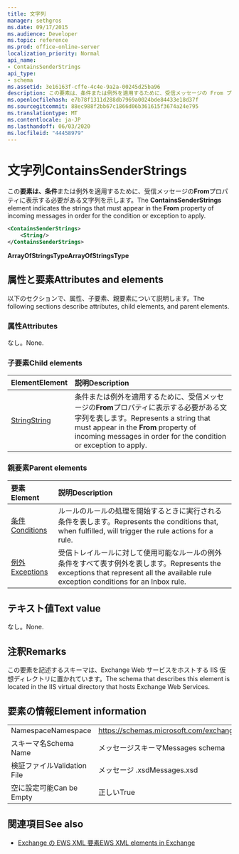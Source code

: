 ```yaml
---
title: 文字列
manager: sethgros
ms.date: 09/17/2015
ms.audience: Developer
ms.topic: reference
ms.prod: office-online-server
localization_priority: Normal
api_name:
- ContainsSenderStrings
api_type:
- schema
ms.assetid: 3e16163f-cffe-4c4e-9a2a-00245d25ba96
description: この要素は、条件または例外を適用するために、受信メッセージの From プロパティに表示する必要がある文字列を示します。
ms.openlocfilehash: e7b78f1311d288db7969a0024bde84433e18d37f
ms.sourcegitcommit: 88ec988f2bb67c1866d06b361615f3674a24e795
ms.translationtype: MT
ms.contentlocale: ja-JP
ms.lasthandoff: 06/03/2020
ms.locfileid: "44458979"
---
```

# <a name="containssenderstrings"></a><span data-ttu-id="abbd1-103">文字列</span><span class="sxs-lookup"><span data-stu-id="abbd1-103">ContainsSenderStrings</span></span>

<span data-ttu-id="abbd1-104">この**要素は、条件**または例外を適用するために、受信メッセージの**From**プロパティに表示する必要がある文字列を示します。</span><span class="sxs-lookup"><span data-stu-id="abbd1-104">The **ContainsSenderStrings** element indicates the strings that must appear in the **From** property of incoming messages in order for the condition or exception to apply.</span></span> 
  
```XML
<ContainsSenderStrings>
    <String/>
</ContainsSenderStrings>
```

 <span data-ttu-id="abbd1-105">**ArrayOfStringsType**</span><span class="sxs-lookup"><span data-stu-id="abbd1-105">**ArrayOfStringsType**</span></span>
## <a name="attributes-and-elements"></a><span data-ttu-id="abbd1-106">属性と要素</span><span class="sxs-lookup"><span data-stu-id="abbd1-106">Attributes and elements</span></span>

<span data-ttu-id="abbd1-107">以下のセクションで、属性、子要素、親要素について説明します。</span><span class="sxs-lookup"><span data-stu-id="abbd1-107">The following sections describe attributes, child elements, and parent elements.</span></span>
  
### <a name="attributes"></a><span data-ttu-id="abbd1-108">属性</span><span class="sxs-lookup"><span data-stu-id="abbd1-108">Attributes</span></span>

<span data-ttu-id="abbd1-109">なし。</span><span class="sxs-lookup"><span data-stu-id="abbd1-109">None.</span></span>
  
### <a name="child-elements"></a><span data-ttu-id="abbd1-110">子要素</span><span class="sxs-lookup"><span data-stu-id="abbd1-110">Child elements</span></span>

|<span data-ttu-id="abbd1-111">**Element**</span><span class="sxs-lookup"><span data-stu-id="abbd1-111">**Element**</span></span>|<span data-ttu-id="abbd1-112">**説明**</span><span class="sxs-lookup"><span data-stu-id="abbd1-112">**Description**</span></span>|
|:-----|:-----|
|[<span data-ttu-id="abbd1-113">String</span><span class="sxs-lookup"><span data-stu-id="abbd1-113">String</span></span>](string.md) <br/> |<span data-ttu-id="abbd1-114">条件または例外を適用するために、受信メッセージの**From**プロパティに表示する必要がある文字列を表します。</span><span class="sxs-lookup"><span data-stu-id="abbd1-114">Represents a string that must appear in the **From** property of incoming messages in order for the condition or exception to apply.</span></span>  <br/> |
   
### <a name="parent-elements"></a><span data-ttu-id="abbd1-115">親要素</span><span class="sxs-lookup"><span data-stu-id="abbd1-115">Parent elements</span></span>

|<span data-ttu-id="abbd1-116">**要素**</span><span class="sxs-lookup"><span data-stu-id="abbd1-116">**Element**</span></span>|<span data-ttu-id="abbd1-117">**説明**</span><span class="sxs-lookup"><span data-stu-id="abbd1-117">**Description**</span></span>|
|:-----|:-----|
|[<span data-ttu-id="abbd1-118">条件</span><span class="sxs-lookup"><span data-stu-id="abbd1-118">Conditions</span></span>](conditions.md) <br/> |<span data-ttu-id="abbd1-119">ルールのルールの処理を開始するときに実行される条件を表します。</span><span class="sxs-lookup"><span data-stu-id="abbd1-119">Represents the conditions that, when fulfilled, will trigger the rule actions for a rule.</span></span>  <br/> |
|[<span data-ttu-id="abbd1-120">例外</span><span class="sxs-lookup"><span data-stu-id="abbd1-120">Exceptions</span></span>](exceptions.md) <br/> |<span data-ttu-id="abbd1-121">受信トレイルールに対して使用可能なルールの例外条件をすべて表す例外を表します。</span><span class="sxs-lookup"><span data-stu-id="abbd1-121">Represents the exceptions that represent all the available rule exception conditions for an Inbox rule.</span></span>  <br/> |
   
## <a name="text-value"></a><span data-ttu-id="abbd1-122">テキスト値</span><span class="sxs-lookup"><span data-stu-id="abbd1-122">Text value</span></span>

<span data-ttu-id="abbd1-123">なし。</span><span class="sxs-lookup"><span data-stu-id="abbd1-123">None.</span></span>
  
## <a name="remarks"></a><span data-ttu-id="abbd1-124">注釈</span><span class="sxs-lookup"><span data-stu-id="abbd1-124">Remarks</span></span>

<span data-ttu-id="abbd1-125">この要素を記述するスキーマは、Exchange Web サービスをホストする IIS 仮想ディレクトリに置かれています。</span><span class="sxs-lookup"><span data-stu-id="abbd1-125">The schema that describes this element is located in the IIS virtual directory that hosts Exchange Web Services.</span></span>
  
## <a name="element-information"></a><span data-ttu-id="abbd1-126">要素の情報</span><span class="sxs-lookup"><span data-stu-id="abbd1-126">Element information</span></span>

|||
|:-----|:-----|
|<span data-ttu-id="abbd1-127">Namespace</span><span class="sxs-lookup"><span data-stu-id="abbd1-127">Namespace</span></span>  <br/> |https://schemas.microsoft.com/exchange/services/2006/messages  <br/> |
|<span data-ttu-id="abbd1-128">スキーマ名</span><span class="sxs-lookup"><span data-stu-id="abbd1-128">Schema Name</span></span>  <br/> |<span data-ttu-id="abbd1-129">メッセージスキーマ</span><span class="sxs-lookup"><span data-stu-id="abbd1-129">Messages schema</span></span>  <br/> |
|<span data-ttu-id="abbd1-130">検証ファイル</span><span class="sxs-lookup"><span data-stu-id="abbd1-130">Validation File</span></span>  <br/> |<span data-ttu-id="abbd1-131">メッセージ .xsd</span><span class="sxs-lookup"><span data-stu-id="abbd1-131">Messages.xsd</span></span>  <br/> |
|<span data-ttu-id="abbd1-132">空に設定可能</span><span class="sxs-lookup"><span data-stu-id="abbd1-132">Can be Empty</span></span>  <br/> |<span data-ttu-id="abbd1-133">正しい</span><span class="sxs-lookup"><span data-stu-id="abbd1-133">True</span></span>  <br/> |
   
## <a name="see-also"></a><span data-ttu-id="abbd1-134">関連項目</span><span class="sxs-lookup"><span data-stu-id="abbd1-134">See also</span></span>



- [<span data-ttu-id="abbd1-135">Exchange の EWS XML 要素</span><span class="sxs-lookup"><span data-stu-id="abbd1-135">EWS XML elements in Exchange</span></span>](ews-xml-elements-in-exchange.md)

